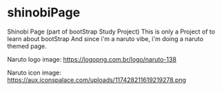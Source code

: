 # shinobiPage
Shinobi Page (part of bootStrap Study Project)
This is only a Project of to learn about bootStrap
And since i'm a naruto vibe, i'm doing a naruto themed page.

Naruto logo image:
https://logopng.com.br/logo/naruto-138

Naruto icon image:
https://aux.iconspalace.com/uploads/117428211619219278.png

